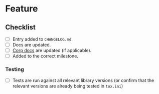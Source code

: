 # Feature
<!-- Please add a brief description of the feature -->

## Checklist
- [ ] Entry added to `CHANGELOG.md`.
- [ ] Docs are updated.
- [ ] [Corp docs](https://github.com/Datadog/documentation) are updated (if applicable).
- [ ] Added to the correct milestone.

### Testing
- [ ] Tests are run against all relevant library versions (or confirm that the relevant versions are already being tested in `tox.ini`)

